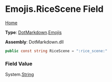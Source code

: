 # Emojis\.RiceScene Field

[Home](../../../README.md)

**Type**: [DotMarkdown](../../README.md)\.[Emojis](../README.md)

**Assembly**: DotMarkdown\.dll

```csharp
public const string RiceScene = ":rice_scene:"
```

### Field Value

System\.[String](https://docs.microsoft.com/en-us/dotnet/api/system.string)